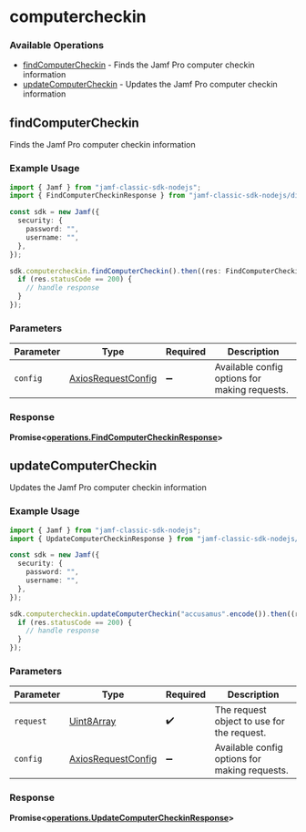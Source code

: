 # computercheckin

### Available Operations

* [findComputerCheckin](#findcomputercheckin) - Finds the Jamf Pro computer checkin information
* [updateComputerCheckin](#updatecomputercheckin) - Updates the Jamf Pro computer checkin information

## findComputerCheckin

Finds the Jamf Pro computer checkin information

### Example Usage

```typescript
import { Jamf } from "jamf-classic-sdk-nodejs";
import { FindComputerCheckinResponse } from "jamf-classic-sdk-nodejs/dist/sdk/models/operations";

const sdk = new Jamf({
  security: {
    password: "",
    username: "",
  },
});

sdk.computercheckin.findComputerCheckin().then((res: FindComputerCheckinResponse) => {
  if (res.statusCode == 200) {
    // handle response
  }
});
```

### Parameters

| Parameter                                                    | Type                                                         | Required                                                     | Description                                                  |
| ------------------------------------------------------------ | ------------------------------------------------------------ | ------------------------------------------------------------ | ------------------------------------------------------------ |
| `config`                                                     | [AxiosRequestConfig](https://axios-http.com/docs/req_config) | :heavy_minus_sign:                                           | Available config options for making requests.                |


### Response

**Promise<[operations.FindComputerCheckinResponse](../../models/operations/findcomputercheckinresponse.md)>**


## updateComputerCheckin

Updates the Jamf Pro computer checkin information

### Example Usage

```typescript
import { Jamf } from "jamf-classic-sdk-nodejs";
import { UpdateComputerCheckinResponse } from "jamf-classic-sdk-nodejs/dist/sdk/models/operations";

const sdk = new Jamf({
  security: {
    password: "",
    username: "",
  },
});

sdk.computercheckin.updateComputerCheckin("accusamus".encode()).then((res: UpdateComputerCheckinResponse) => {
  if (res.statusCode == 200) {
    // handle response
  }
});
```

### Parameters

| Parameter                                                    | Type                                                         | Required                                                     | Description                                                  |
| ------------------------------------------------------------ | ------------------------------------------------------------ | ------------------------------------------------------------ | ------------------------------------------------------------ |
| `request`                                                    | [Uint8Array](../../models//.md)                              | :heavy_check_mark:                                           | The request object to use for the request.                   |
| `config`                                                     | [AxiosRequestConfig](https://axios-http.com/docs/req_config) | :heavy_minus_sign:                                           | Available config options for making requests.                |


### Response

**Promise<[operations.UpdateComputerCheckinResponse](../../models/operations/updatecomputercheckinresponse.md)>**

